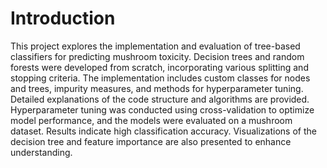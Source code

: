 # Introduction

This project explores the implementation and evaluation of tree-based classifiers for predicting mushroom toxicity. Decision trees and random forests were developed from scratch, incorporating various splitting and stopping criteria. The implementation includes custom classes for nodes and trees, impurity measures, and methods for hyperparameter tuning. Detailed explanations of the code structure and algorithms are provided. Hyperparameter tuning was conducted using cross-validation to optimize model performance, and the models were evaluated on a mushroom dataset. Results indicate high classification accuracy. Visualizations of the decision tree and feature importance are also presented to enhance understanding.

